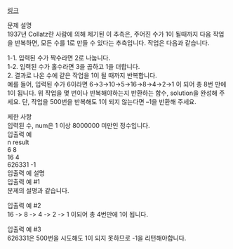<a href="https://programmers.co.kr/learn/courses/30/lessons/12943">링크</a><br>

문제 설명<br>
1937년 Collatz란 사람에 의해 제기된 이 추측은, 주어진 수가 1이 될때까지 다음 작업을 반복하면, 모든 수를 1로 만들 수 있다는 추측입니다. 작업은 다음과 같습니다.<br>

1-1. 입력된 수가 짝수라면 2로 나눕니다. <br>
1-2. 입력된 수가 홀수라면 3을 곱하고 1을 더합니다.<br> 2. 결과로 나온 수에 같은 작업을 1이 될 때까지 반복합니다.<br>
예를 들어, 입력된 수가 6이라면 6→3→10→5→16→8→4→2→1 이 되어 총 8번 만에 1이 됩니다. 위 작업을 몇 번이나 반복해야하는지 반환하는 함수, solution을 완성해 주세요. 단, 작업을 500번을 반복해도 1이 되지 않는다면 –1을 반환해 주세요.<br>

제한 사항<br>
입력된 수, num은 1 이상 8000000 미만인 정수입니다.<br>
입출력 예<br>
n result<br>
6 8<br>
16 4<br>
626331 -1<br>
입출력 예 설명<br>
입출력 예 #1<br>
문제의 설명과 같습니다.<br>

입출력 예 #2<br>
16 -> 8 -> 4 -> 2 -> 1 이되어 총 4번만에 1이 됩니다.<br>

입출력 예 #3<br>
626331은 500번을 시도해도 1이 되지 못하므로 -1을 리턴해야합니다.<br>
